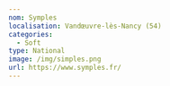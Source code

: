 ```yaml
---
nom: Symples
localisation: Vandœuvre-lès-Nancy (54)
categories:
  - Soft
type: National
image: /img/simples.png
url: https://www.symples.fr/
---
```

